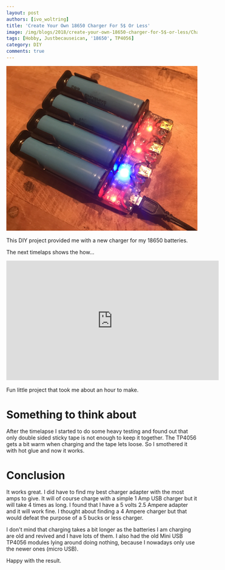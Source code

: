 ```yaml
---
layout: post
authors: [ivo_woltring]
title: 'Create Your Own 18650 Charger For 5$ Or Less'
image: /img/blogs/2018/create-your-own-18650-charger-for-5$-or-less/Charger.jpg
tags: [Hobby, Justbecauseican, '18650', TP4056]
category: DIY
comments: true
---
```


![Charger](/img/blogs/2018/create-your-own-18650-charger-for-5$-or-less/Charger.jpg)

This DIY project provided me with a new charger for my 18650 batteries.

<!-- more -->

The next timelaps shows the how...

<iframe width="560" height="315" src="https://www.youtube.com/embed/3G4WdRP1Zxc" frameborder="0" allow="autoplay; encrypted-media" allowfullscreen></iframe>

Fun little project that took me about an hour to make.

# Something to think about

After the timelapse I started to do some heavy testing and found out that only double sided sticky tape is not enough to keep it together.
The TP4056 gets a bit warm when charging and the tape lets loose. So I smothered it with hot glue and now it works.

# Conclusion

It works great. I did have to find my best charger adapter with the most amps to give. 
It will of course charge with a simple 1 Amp USB charger but it will take 4 times as long.
I found that I have a 5 volts 2.5 Ampere adapter and it will work fine. I thought about
finding a 4 Ampere charger but that would defeat the purpose of a 5 bucks or less charger.

I don't mind that charging takes a bit longer as the batteries I am charging are old and
revived and I have lots of them. I also had the old Mini USB TP4056 modules lying around
doing nothing, because I nowadays only use the newer ones (micro USB).

Happy with the result.
  
        

